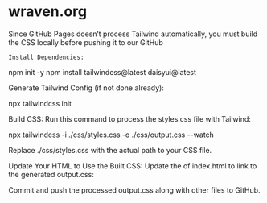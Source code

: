 # wraven.org

Since GitHub Pages doesn’t process Tailwind automatically, you must build the CSS locally before pushing it to our GitHub

    Install Dependencies:

npm init -y
npm install tailwindcss@latest daisyui@latest

Generate Tailwind Config (if not done already):

npx tailwindcss init

Build CSS: Run this command to process the styles.css file with Tailwind:

npx tailwindcss -i ./css/styles.css -o ./css/output.css --watch

Replace ./css/styles.css with the actual path to your CSS file.

Update Your HTML to Use the Built CSS: Update the <head> of index.html to link to the generated output.css:

<link href="css/output.css" rel="stylesheet">

Commit and push the processed output.css along with other files to GitHub.
